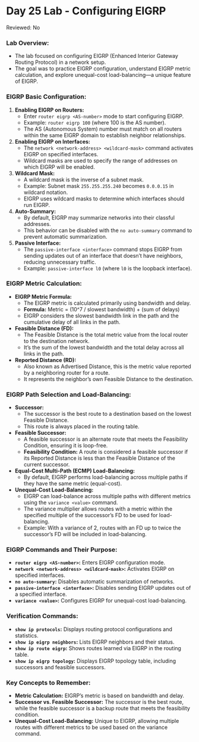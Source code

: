 # Day 25 Lab - Configuring EIGRP

Reviewed: No

### **Lab Overview:**

- The lab focused on configuring EIGRP (Enhanced Interior Gateway Routing Protocol) in a network setup.
- The goal was to practice EIGRP configuration, understand EIGRP metric calculation, and explore unequal-cost load-balancing—a unique feature of EIGRP.

### **EIGRP Basic Configuration:**

1. **Enabling EIGRP on Routers:**
    - Enter `router eigrp <AS-number>` mode to start configuring EIGRP.
    - Example: `router eigrp 100` (where 100 is the AS number).
    - The AS (Autonomous System) number must match on all routers within the same EIGRP domain to establish neighbor relationships.
2. **Enabling EIGRP on Interfaces:**
    - The `network <network-address> <wildcard-mask>` command activates EIGRP on specified interfaces.
    - Wildcard masks are used to specify the range of addresses on which EIGRP will be enabled.
3. **Wildcard Mask:**
    - A wildcard mask is the inverse of a subnet mask.
    - Example: Subnet mask `255.255.255.240` becomes `0.0.0.15` in wildcard notation.
    - EIGRP uses wildcard masks to determine which interfaces should run EIGRP.
4. **Auto-Summary:**
    - By default, EIGRP may summarize networks into their classful addresses.
    - This behavior can be disabled with the `no auto-summary` command to prevent automatic summarization.
5. **Passive Interface:**
    - The `passive-interface <interface>` command stops EIGRP from sending updates out of an interface that doesn’t have neighbors, reducing unnecessary traffic.
    - Example: `passive-interface l0` (where `l0` is the loopback interface).

### **EIGRP Metric Calculation:**

- **EIGRP Metric Formula:**
    - The EIGRP metric is calculated primarily using bandwidth and delay.
    - **Formula:** Metric = (10^7 / slowest bandwidth) + (sum of delays)
    - EIGRP considers the slowest bandwidth link in the path and the cumulative delay of all links in the path.
- **Feasible Distance (FD):**
    - The Feasible Distance is the total metric value from the local router to the destination network.
    - It’s the sum of the lowest bandwidth and the total delay across all links in the path.
- **Reported Distance (RD):**
    - Also known as Advertised Distance, this is the metric value reported by a neighboring router for a route.
    - It represents the neighbor’s own Feasible Distance to the destination.

### **EIGRP Path Selection and Load-Balancing:**

- **Successor:**
    - The successor is the best route to a destination based on the lowest Feasible Distance.
    - This route is always placed in the routing table.
- **Feasible Successor:**
    - A feasible successor is an alternate route that meets the Feasibility Condition, ensuring it is loop-free.
    - **Feasibility Condition:** A route is considered a feasible successor if its Reported Distance is less than the Feasible Distance of the current successor.
- **Equal-Cost Multi-Path (ECMP) Load-Balancing:**
    - By default, EIGRP performs load-balancing across multiple paths if they have the same metric (equal-cost).
- **Unequal-Cost Load-Balancing:**
    - EIGRP can load-balance across multiple paths with different metrics using the `variance <value>` command.
    - The variance multiplier allows routes with a metric within the specified multiple of the successor’s FD to be used for load-balancing.
    - Example: With a variance of 2, routes with an FD up to twice the successor’s FD will be included in load-balancing.

### **EIGRP Commands and Their Purpose:**

- **`router eigrp <AS-number>`:** Enters EIGRP configuration mode.
- **`network <network-address> <wildcard-mask>`:** Activates EIGRP on specified interfaces.
- **`no auto-summary`:** Disables automatic summarization of networks.
- **`passive-interface <interface>`:** Disables sending EIGRP updates out of a specified interface.
- **`variance <value>`:** Configures EIGRP for unequal-cost load-balancing.

### **Verification Commands:**

- **`show ip protocols`:** Displays routing protocol configurations and statistics.
- **`show ip eigrp neighbors`:** Lists EIGRP neighbors and their status.
- **`show ip route eigrp`:** Shows routes learned via EIGRP in the routing table.
- **`show ip eigrp topology`:** Displays EIGRP topology table, including successors and feasible successors.

### **Key Concepts to Remember:**

- **Metric Calculation:** EIGRP’s metric is based on bandwidth and delay.
- **Successor vs. Feasible Successor:** The successor is the best route, while the feasible successor is a backup route that meets the feasibility condition.
- **Unequal-Cost Load-Balancing:** Unique to EIGRP, allowing multiple routes with different metrics to be used based on the variance command.